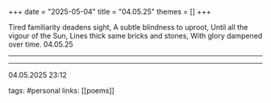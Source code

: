 +++
date = "2025-05-04"
title = "04.05.25"
themes = []
+++

Tired familiarity deadens sight,
A subtle blindness to uproot,
Until all the vigour of the Sun,
Lines thick same bricks and stones,
With glory dampened over time.
04.05.25

---



---

04.05.2025 23:12

tags: #personal
links: [[poems]]
